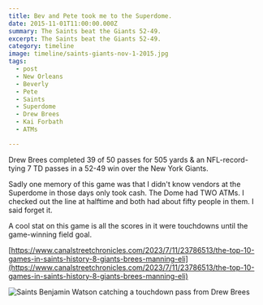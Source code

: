 ```yaml
---
title: Bev and Pete took me to the Superdome.
date: 2015-11-01T11:00:00.000Z
summary: The Saints beat the Giants 52-49.
excerpt: The Saints beat the Giants 52-49.
category: timeline
image: timeline/saints-giants-nov-1-2015.jpg
tags:
  - post 
  - New Orleans
  - Beverly
  - Pete
  - Saints
  - Superdome
  - Drew Brees
  - Kai Forbath
  - ATMs

---
```


Drew Brees completed 39 of 50 passes for 505 yards & an NFL-record-tying 7 TD passes in a 52-49 win over the New York Giants.

Sadly one memory of this game was that I didn't know vendors at the Superdome in those days only took cash.
The Dome had TWO ATMs. I checked out the line at halftime and both had about fifty people in them. I said forget it.

A cool stat on this game is all the scores in it were touchdowns until the game-winning field goal.

[https://www.canalstreetchronicles.com/2023/7/11/23786513/the-top-10-games-in-saints-history-8-giants-brees-manning-eli](https://www.canalstreetchronicles.com/2023/7/11/23786513/the-top-10-games-in-saints-history-8-giants-brees-manning-eli)


![Saints Benjamin Watson catching a touchdown pass from Drew Brees](/static/img/timeline/timeline/saints-giants-nov-1-2015.jpg)